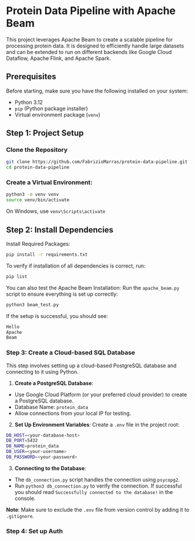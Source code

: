 # Protein Data Pipeline with Apache Beam

This project leverages Apache Beam to create a scalable pipeline for processing protein data. It is designed to efficiently handle large datasets and can be extended to run on different backends like Google Cloud Dataflow, Apache Flink, and Apache Spark.

## Prerequisites
Before starting, make sure you have the following installed on your system:

- Python 3.12
- `pip` (Python package installer)
- Virtual environment package (`venv`)

## Step 1: Project Setup

### Clone the Repository
```bash
git clone https://github.com/FabrizioMarras/protein-data-pipeline.git
cd protein-data-pipeline
```
### Create a Virtual Environment:

```bash
python3 -m venv venv
source venv/bin/activate
```
On Windows, use `venv\Scripts\activate`

## Step 2: Install Dependencies
Install Required Packages:
```bash
pip install -r requirements.txt
```

To verify if installation of all dependencies is correct, run:
```bash
pip list
```

You can also test the Apache Beam Installation: Run the `apache_beam.py` script to ensure everything is set up correctly:
```bash
python3 beam_test.py
```

If the setup is successful, you should see:
```bash
Hello
Apache
Beam
```

### Step 3: Create a Cloud-based SQL Database

This step involves setting up a cloud-based PostgreSQL database and connecting to it using Python.

1. **Create a PostgreSQL Database**:
- Use Google Cloud Platform (or your preferred cloud provider) to create a PostgreSQL database.
- Database Name: `protein_data`
- Allow connections from your local IP for testing.

2. **Set Up Environment Variables**:
Create a `.env` file in the project root:
```bash
DB_HOST=<your-database-host>
DB_PORT=5432
DB_NAME=protein_data
DB_USER=<your-username>
DB_PASSWORD=<your-password>
```

3. **Connecting to the Database**:
- The `db_connection.py` script handles the connection using `psycopg2`.
- Run `python3 db_connection.py` to verify the connection.
If successful you should read `Successfully connected to the database!` in the console.

**Note**: Make sure to exclude the `.env` file from version control by adding it to `.gitignore`.

### Step 4: Set up Auth
